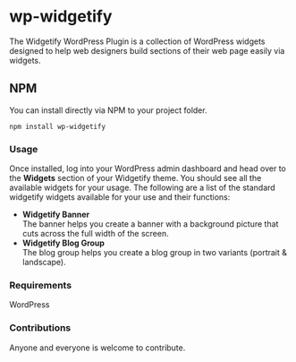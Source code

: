 # wp-widgetify
The Widgetify WordPress Plugin is a collection of WordPress widgets designed to help web designers build sections of their web page easily via widgets.

## NPM
You can install directly via NPM to your project folder.
```
npm install wp-widgetify
``` 

### Usage
Once installed, log into your WordPress admin dashboard and head over to the **Widgets** section of your Widgetify theme. You should see all the available widgets for your usage. The following are a list of the standard widgetify widgets available for your use and their functions:
<ul>
  <li><strong>Widgetify Banner</strong><br/>The banner helps you create a banner with a background picture that cuts across the full width of the screen.<br/></li>
  <li><strong>Widgetify Blog Group</strong><br/>The blog group helps you create a blog group in two variants (portrait & landscape).<br/></li>
</ul>

### Requirements
WordPress

### Contributions
Anyone and everyone is welcome to contribute.
